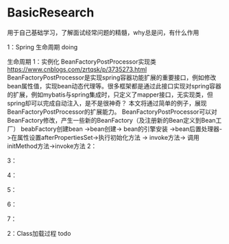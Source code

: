 # BasicResearch
用于自己基础学习，了解面试经常问题的精髓，why总是问，有什么作用

1：Spring 生命周期   doing

生命周期
1：实例化 BeanFactoryPostProcessor实现类
https://www.cnblogs.com/zrtqsk/p/3735273.html 
BeanFactoryPostProcessor是实现spring容器功能扩展的重要接口，例如修改bean属性值，实现bean动态代理等。很多框架都是通过此接口实现对spring容器的扩展，例如mybatis与spring集成时，只定义了mapper接口，无实现类，但spring却可以完成自动注入，是不是很神奇？ 本文将通过简单的例子，展现BeanFactoryPostProcessor的扩展能力。
BeanFactoryPostProcessor可以对BeanFactory修改，产生一些新的BeanFactory（及注册新的Bean定义到Bean工厂）
beabFactory创建bean ->bean创建-> bean的引擎安装 ->bean后置处理器->在属性设置afterPropertiesSet->执行初始化方法 -> invoke方法-> 调用initMethod方法->invoke方法
2：

3：

4：

5：

6：

7：

2：Class加载过程   todo
